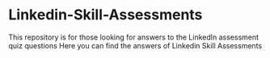 # Linkedin-Skill-Assessments
This repository is for those looking for answers to the LinkedIn assessment quiz questions
Here you can find the answers of Linkedin Skill Assessments
